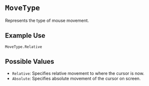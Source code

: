 # `MoveType`

Represents the type of mouse movement.

## Example Use
`MoveType.Relative`

## Possible Values
* `Relative`: Specifies relative movement to where the cursor is now.
* `Absolute`: Specifies absolute movement of the cursor on screen.
